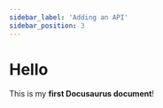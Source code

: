 ```yaml
---
sidebar_label: 'Adding an API'
sidebar_position: 3
---
```


# Hello

This is my **first Docusaurus document**!